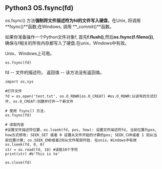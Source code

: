 ## Python3 OS.fsync(fd)

os.fsync() 方法**强制将文件描述符为fd的文件写入硬盘**。在Unix, 将调用**fsync()**函数;在Windows, 调用 **_commit()**函数。

如果你准备操作一个Python文件对象f, 首先**f.flush()**,然后**os.fsync(f.fileno())**, 确保与f相关的所有内存都写入了硬盘.在unix，Windows中有效。

Unix、Windows上可用。

```
os.fsync(fd)
```
fd -- 文件的描述符。
返回值 -- 该方法没有返回值。

```
import os,sys

#打开文件
fd = os.open('test.txt', os.O_RDWR|os.O_CREAT) #os.O_RDWR:以读写的方式打开, os.O_CREAT:创建并打开一个新文件

# 使用 fsync() 方法.
os.fsync(fd)

# 读取内容
#设置文件描述符位置，os.lseek(fd, pos, how): 设置文件描述符fd, 当前位置为pos, how方式修改: SEEK_SET 或者 0 设置从文件开始的计算的pos; SEEK_CUR或者 1 则从当前位置计算; os.SEEK_END或者2则从文件尾部开始. 在unix，Windows中有效
os.lseek(fd, 0, 0)
str = os.read(fd, 10) #读取10个字符
print(str) #b'This is te'

os.close(fd)
```